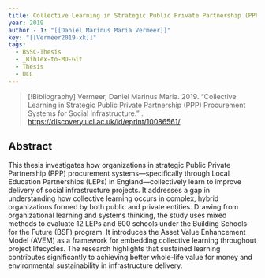 ```yaml
---
title: Collective Learning in Strategic Public Private Partnership (PPP) Procurement Systems for Social Infrastructure
year: 2019
author - 1: "[[Daniel Marinus Maria Vermeer]]"
key: "[[Vermeer2019-xk]]"
tags:
  - BSSC-Thesis
  - _BibTex-to-MD-Git
  - Thesis
  - UCL
---
```


> [!Bibliography]
> Vermeer, Daniel Marinus Maria. 2019. “Collective Learning in Strategic Public Private Partnership (PPP) Procurement Systems for Social Infrastructure.” . https://discovery.ucl.ac.uk/id/eprint/10086561/

## Abstract
This thesis investigates how organizations in strategic Public Private Partnership (PPP) procurement systems—specifically through Local Education Partnerships (LEPs) in England—collectively learn to improve delivery of social infrastructure projects. It addresses a gap in understanding how collective learning occurs in complex, hybrid organizations formed by both public and private entities. Drawing from organizational learning and systems thinking, the study uses mixed methods to evaluate 12 LEPs and 600 schools under the Building Schools for the Future (BSF) program. It introduces the Asset Value Enhancement Model (AVEM) as a framework for embedding collective learning throughout project lifecycles. The research highlights that sustained learning contributes significantly to achieving better whole-life value for money and environmental sustainability in infrastructure delivery.